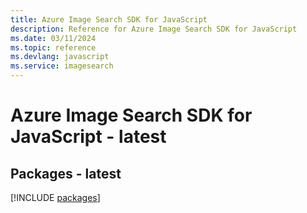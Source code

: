 ```yaml
---
title: Azure Image Search SDK for JavaScript
description: Reference for Azure Image Search SDK for JavaScript
ms.date: 03/11/2024
ms.topic: reference
ms.devlang: javascript
ms.service: imagesearch
---
```

# Azure Image Search SDK for JavaScript - latest
## Packages - latest
[!INCLUDE [packages](image-search-index.md)]